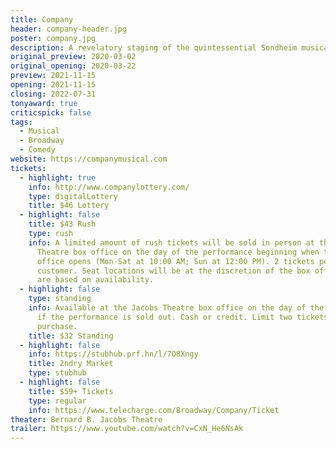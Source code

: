 ```yaml
---
title: Company
header: company-header.jpg
poster: company.jpg
description: A revelatory staging of the quintessential Sondheim musical
original_preview: 2020-03-02
original_opening: 2020-03-22
preview: 2021-11-15
opening: 2021-11-15
closing: 2022-07-31
tonyaward: true
criticspick: false
tags: 
  - Musical
  - Broadway
  - Comedy
website: https://companymusical.com
tickets:
  - highlight: true
    info: http://www.companylottery.com/
    type: digitalLottery
    title: $46 Lottery
  - highlight: false
    title: $43 Rush
    type: rush
    info: A limited amount of rush tickets will be sold in person at the Jacobs
      Theatre box office on the day of the performance beginning when the box
      office opens (Mon-Sat at 10:00 AM; Sun at 12:00 PM). 2 tickets per
      customer. Seat locations will be at the discretion of the box office and
      are based on availability.
  - highlight: false
    type: standing
    info: Available at the Jacobs Theatre box office on the day of the performance
      if the performance is sold out. Cash or credit. Limit two tickets per
      purchase.
    title: $32 Standing
  - highlight: false
    info: https://stubhub.prf.hn/l/7O8Xngy
    title: 2ndry Market
    type: stubhub
  - highlight: false
    title: $59+ Tickets
    type: regular
    info: https://www.telecharge.com/Broadway/Company/Ticket
theater: Bernard B. Jacobs Theatre
trailer: https://www.youtube.com/watch?v=CxN_He6NsAk
---
```

